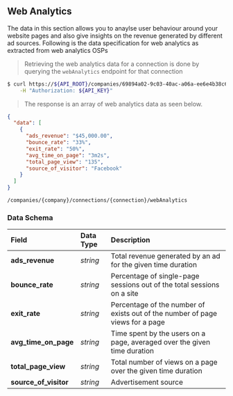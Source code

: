 ## Web Analytics

The data in this section allows you to anaylse user behaviour around your website pages and also give insights on the revenue generated by different ad sources. Following is the data specification for web analytics as extracted from web analytics OSPs

> Retrieving the web analytics data for a connection is done by querying the `webAnalytics` endpoint for that connection

```sh
$ curl https://${API_ROOT}/companies/69894a02-9c03-40ac-a06a-ee6e4b38c6fb/connections/52684382-abff-45fa-a3f2-ced175adfe61/webAnalytics \
    -H "Authorization: ${API_KEY}"
```

> The response is an array of web analytics data as seen below.

```json
{
  "data": [
    {
      "ads_revenue": "$45,000.00",
      "bounce_rate": "33%",
      "exit_rate": "50%",
      "avg_time_on_page": "3m2s",
      "total_page_view": "135",
      "source_of_visitor": "Facebook"
    }
  ]
}
```
<span class="api api-get"></span> <code>/companies/{company}/connections/{connection}/webAnalytics</code>

### Data Schema

| Field               | Data Type | Description                                                                    |
| :------------------ | :-------- | :----------------------------------------------------------------------------- |
| **ads_revenue**       | *string*  | Total revenue generated by an ad for the given time duration                 |
| **bounce_rate**       | *string*  | Percentage of single-page sessions out of the total sessions on a site       |
| **exit_rate**         | *string*  | Percentage of the number of exists out of the number of page views for a page|
| **avg_time_on_page**  | *string*  | Time spent by the users on a page, averaged over the given time duration     |
| **total_page_view**   | *string*  | Total number of views on a page over the given time duration                 |
| **source_of_visitor** | *string*  | Advertisement source                                                         |
